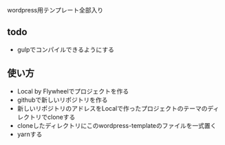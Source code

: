 wordpress用テンプレート全部入り

## todo
- gulpでコンパイルできるようにする

## 使い方
- Local by Flywheelでプロジェクトを作る
- githubで新しいリポジトリを作る
- 新しいリポジトリのアドレスをLocalで作ったプロジェクトのテーマのディレクトリでcloneする
- cloneしたディレクトリにこのwordpress-templateのファイルを一式置く
- yarnする
